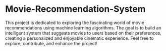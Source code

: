# Movie-Recommendation-System
 This project is dedicated to exploring the fascinating world of movie recommendations using machine learning algorithms. The goal is to build an intelligent system that suggests movies to users based on their preferences, creating a personalized and enjoyable cinematic experience. Feel free to explore, contribute, and enhance the project! 
